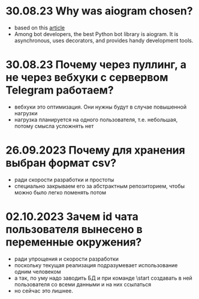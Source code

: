 # 30.08.23 Why was aiogram chosen?
- based on this [article](https://habr.com/ru/articles/543676/)
- Among bot developers, the best Python bot library is aiogram. It is asynchronous, uses decorators, and provides handy development tools.

# 30.08.23 Почему через пуллинг, а не через вебхуки с сервервом Telegram работаем?
- вебхуки это оптимизация. Они нужны будут в случае повышенной нагрузки
- нагрузка планируется на одного пользователя, т.е. небольшая, потому смысла усложнять нет

# 26.09.2023 Почему для хранения выбран формат csv?
- ради скорости разработки и простоты
- специально закрываем его за абстрактным репозиторием, чтобы можно было легко поменять потом

# 02.10.2023 Зачем id чата пользователя вынесено в переменные окружения?
- ради упрощения и скорости разработки
- поскольку текущая реализация подразумевает использование одним человеком
- а так, по уму надо заводить БД и при команде \start создавать в ней пользователя со всеми данными и на них ссылаться
- но сейчас это лишнее.